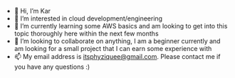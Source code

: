 - 👋 Hi, I’m Kar
- 👀 I’m interested in cloud development/engineering
- 🌱 I’m currently learning some AWS basics and am looking to get into this topic thoroughly here within the next few months
- 💞️ I’m looking to collaborate on anything, I am a beginner currently and am looking for a small project that I can earn some experience with
- 📫 My email address is itsphyziquee@gmail.com. Please contact me if you have any questions :)

<!---
karx98/karx98 is a ✨ special ✨ repository because its `README.md` (this file) appears on your GitHub profile.
You can click the Preview link to take a look at your changes.
--->
